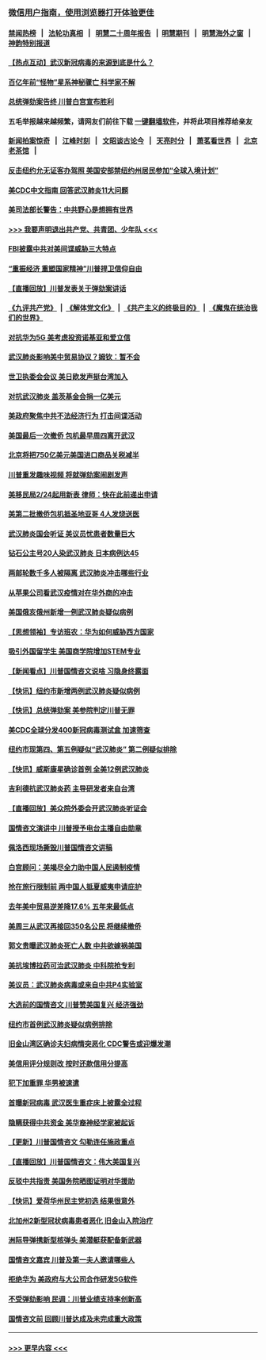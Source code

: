 ### [微信用户指南，使用浏览器打开体验更佳](https://github.com/gfw-breaker/banned-news1/blob/master/indexes/wechat-guide.md?t=0)
#### [禁闻热榜](热点新闻.md?t=0)  &nbsp;&nbsp;|&nbsp;&nbsp; [法轮功真相](https://github.com/gfw-breaker/truth/blob/master/README.md?t=0) &nbsp;&nbsp;|&nbsp;&nbsp; [明慧二十周年报告](https://github.com/gfw-breaker/mh-reports/blob/master/README.md?t=0) &nbsp;&nbsp;|&nbsp;&nbsp;[明慧期刊](https://github.com/gfw-breaker/mh-qikan) &nbsp;&nbsp;|&nbsp;&nbsp; [明慧海外之窗](https://github.com/gfw-breaker/mh-news/blob/master/README.md?t=0) &nbsp;&nbsp;|&nbsp;&nbsp; [神韵特别报道](https://github.com/gfw-breaker/mh-news/blob/master/shenyun.md?t=0)
#### [【热点互动】武汉新冠病毒的来源到底是什么？](../pages/nsc412/n11849749.md?t=02070855) 
#### [百亿年前“怪物”星系神秘骤亡 科学家不解](../pages/nsc412/n11849863.md?t=02070855) 
#### [总统弹劾案告终 川普白宫宣布胜利](../pages/nsc412/n11849985.md?t=02070855) 
#### 五毛举报越来越频繁，请网友们前往下载 [一键翻墙软件](https://github.com/gfw-breaker/ssr-accounts)，并将此项目推荐给亲友
#### [新闻拍案惊奇](https://github.com/gfw-breaker/banned-news1/blob/master/pages/link4.md) &nbsp;&nbsp;|&nbsp;&nbsp; [江峰时刻](https://github.com/gfw-breaker/banned-news1/blob/master/pages/link4.md) &nbsp;&nbsp;|&nbsp;&nbsp; [文昭谈古论今](https://github.com/gfw-breaker/banned-news1/blob/master/pages/link4.md) &nbsp;&nbsp;|&nbsp;&nbsp; [天亮时分](https://github.com/gfw-breaker/banned-news1/blob/master/pages/link4.md) &nbsp;&nbsp;|&nbsp;&nbsp; [萧茗看世界](https://github.com/gfw-breaker/banned-news1/blob/master/pages/link4.md) &nbsp;&nbsp;|&nbsp;&nbsp; [北京老茶馆](https://github.com/gfw-breaker/banned-news1/blob/master/pages/link4.md) &nbsp;&nbsp;|&nbsp;&nbsp; 
#### [反击纽约允无证客办驾照  美国安部禁纽约州居民参加“全球入境计划”](../pages/nsc412/n11849828.md?t=02070855) 
#### [美CDC中文指南 回答武汉肺炎11大问题](../pages/nsc412/n11849703.md?t=02070855) 
#### [美司法部长警告：中共野心是想拥有世界](../pages/nsc412/n11849769.md?t=02070855) 
#### [>>> 我要声明退出共产党、共青团、少年队 <<<](https://github.com/begood0513/goodnews/blob/master/quit/letter.md) 
#### [FBI披露中共对美间谍威胁三大特点](../pages/nsc412/n11849700.md?t=02070855) 
#### [“重振经济 重塑国家精神”川普捍卫信仰自由](../pages/nsc412/n11849641.md?t=02070855) 
#### [【直播回放】川普发表关于弹劾案讲话](../pages/nsc412/n11849472.md?t=02070855) 
#### [《九评共产党》](https://github.com/begood0513/9ping.md/blob/master/README.md) &nbsp;|&nbsp; [《解体党文化》](../../../../jtdwh.md/blob/master/README.md)  &nbsp;|&nbsp; [《共产主义的终极目的》](../../../../gczydzjmd.md/blob/master/README.md) &nbsp;|&nbsp; [《魔鬼在统治我们的世界》](../../../../mgztzwmdsj.md/blob/master/README.md) 
#### [对抗华为5G 美考虑投资诺基亚和爱立信](../pages/nsc412/n11849510.md?t=02070855) 
#### [武汉肺炎影响美中贸易协议？姆钦：暂不会](../pages/nsc412/n11849497.md?t=02070855) 
#### [世卫执委会会议 美日欧发声挺台湾加入](../pages/nsc412/n11849433.md?t=02070855) 
#### [对抗武汉肺炎 盖茨基金会捐一亿美元](../pages/nsc412/n11848953.md?t=02070855) 
#### [美政府聚焦中共不法经济行为 打击间谍活动](../pages/nsc412/n11849322.md?t=02070855) 
#### [美国最后一次撤侨 包机最早周四离开武汉](../pages/nsc412/n11849395.md?t=02070855) 
#### [北京将把750亿美元美国进口商品关税减半](../pages/nsc412/n11848896.md?t=02070855) 
#### [川普重发趣味视频 将就弹劾案闹剧发声](../pages/nsc412/n11848715.md?t=02070855) 
#### [美移民局2/24起用新表  律师：快在此前递出申请](../pages/nsc412/n11848220.md?t=02070855) 
#### [美第二批撤侨包机抵圣地亚哥 4人发烧送医](../pages/nsc412/n11847923.md?t=02070855) 
#### [武汉肺炎国会听证 美议员忧患者数量巨大](../pages/nsc412/n11844851.md?t=02070855) 
#### [钻石公主号20人染武汉肺炎 日本病例达45](../pages/nsc412/n11847823.md?t=02070855) 
#### [两邮轮数千多人被隔离 武汉肺炎冲击哪些行业](../pages/nsc412/n11847456.md?t=02070855) 
#### [从苹果公司看武汉疫情对在华外商的冲击](../pages/nsc412/n11847586.md?t=02070855) 
#### [美国俄亥俄州新增一例武汉肺炎疑似病例](../pages/nsc412/n11847714.md?t=02070855) 
#### [【思想领袖】专访班农：华为如何威胁西方国家](../pages/nsc412/n11847306.md?t=02070855) 
#### [吸引外国留学生 美国商学院增加STEM专业](../pages/nsc412/n11847417.md?t=02070855) 
#### [【新闻看点】川普国情咨文说啥 习隐身终露面](../pages/nsc412/n11847016.md?t=02070855) 
#### [【快讯】纽约市新增两例武汉肺炎疑似病例](../pages/nsc412/n11847250.md?t=02070855) 
#### [【快讯】总统弹劾案 美参院判定川普无罪](../pages/nsc412/n11847316.md?t=02070855) 
#### [美CDC全球分发400新冠病毒测试盒 加速筛查](../pages/nsc412/n11847260.md?t=02070855) 
#### [纽约市现第四、第五例疑似“武汉肺炎”   第二例疑似排除](../pages/nsc412/n11847332.md?t=02070855) 
#### [【快讯】威斯康星确诊首例 全美12例武汉肺炎](../pages/nsc412/n11847162.md?t=02070855) 
#### [吉利德抗武汉肺炎药 主导研发者来自台湾](../pages/nsc412/n11847064.md?t=02070855) 
#### [【直播回放】美众院外委会开武汉肺炎听证会](../pages/nsc412/n11846727.md?t=02070855) 
#### [国情咨文演讲中 川普授予电台主播自由勋章](../pages/nsc412/n11846815.md?t=02070855) 
#### [佩洛西现场撕毁川普国情咨文讲稿](../pages/nsc412/n11846724.md?t=02070855) 
#### [白宫顾问：美竭尽全力助中国人民遏制疫情](../pages/nsc412/n11846756.md?t=02070855) 
#### [抢在旅行限制前 两中国人抵夏威夷申请庇护](../pages/nsc412/n11846866.md?t=02070855) 
#### [去年美中贸易逆差降17.6% 五年来最低点](../pages/nsc412/n11846755.md?t=02070855) 
#### [美周三从武汉再接回350名公民 将继续撤侨](../pages/nsc412/n11846705.md?t=02070855) 
#### [郭文贵曝武汉肺炎死亡人数 中共欲嫁祸美国](../pages/nsc412/n11846240.md?t=02070855) 
#### [美抗埃博拉药可治武汉肺炎 中科院抢专利](../pages/nsc412/n11846409.md?t=02070855) 
#### [美议员：武汉肺炎病毒或来自中共P4实验室](../pages/nsc412/n11846043.md?t=02070855) 
#### [大选前的国情咨文 川普赞美国复兴 经济强劲](../pages/nsc412/n11845526.md?t=02070855) 
#### [纽约市首例武汉肺炎疑似病例排除](../pages/nsc412/n11844989.md?t=02070855) 
#### [旧金山湾区确诊夫妇病情突恶化 CDC警告或迎爆发潮](../pages/nsc412/n11845730.md?t=02070855) 
#### [美信用评分规则改  按时还款信用分提高](../pages/nsc412/n11845488.md?t=02070855) 
#### [犯下加重罪 华男被速遣](../pages/nsc412/n11845476.md?t=02070855) 
#### [首曝新冠病毒 武汉医生重症床上披露全过程](../pages/nsc412/n11845150.md?t=02070855) 
#### [隐瞒获得中共资金 美华裔神经学家被起诉](../pages/nsc412/n11844879.md?t=02070855) 
#### [【更新】川普国情咨文 勾勒连任施政重点](../pages/nsc412/n11845223.md?t=02070855) 
#### [【直播回放】川普国情咨文：伟大美国复兴](../pages/nsc412/n11842079.md?t=02070855) 
#### [反驳中共指责 美国务院晒图证明对华援助](../pages/nsc412/n11844859.md?t=02070855) 
#### [【快讯】爱荷华州民主党初选 结果很意外](../pages/nsc412/n11844878.md?t=02070855) 
#### [北加州2新型冠状病毒患者恶化 旧金山入院治疗](../pages/nsc412/n11844842.md?t=02070855) 
#### [洲际导弹携新型核弹头 美潜艇获配备新武器](../pages/nsc412/n11844680.md?t=02070855) 
#### [国情咨文嘉宾 川普及第一夫人邀请哪些人](../pages/nsc412/n11844712.md?t=02070855) 
#### [拒绝华为 美政府与大公司合作研发5G软件](../pages/nsc412/n11844625.md?t=02070855) 
#### [不受弹劾影响 民调：川普业绩支持率创新高](../pages/nsc412/n11844622.md?t=02070855) 
#### [国情咨文前 回顾川普达成及未完成重大政策](../pages/nsc412/n11844581.md?t=02070855) 

----
#### [ >>> 更早内容 <<< ](../indexes/nsc412-earlier.md)
